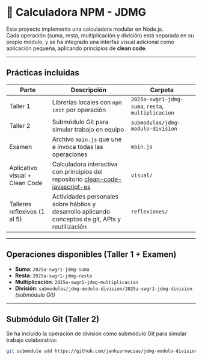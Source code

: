# 🧮 Calculadora NPM - JDMG

Este proyecto implementa una calculadora modular en Node.js.  
Cada operación (suma, resta, multiplicación y división) está separada en su propio módulo, y se ha integrado una interfaz visual adicional como aplicación pequeña, aplicando principios de **clean code**.

---

## Prácticas incluidas

| Parte | Descripción | Carpeta |
|-------|-------------|---------|
| Taller 1 | Librerías locales con `npm init` por operación | `2025a-swgr1-jdmg-suma`, `resta`, `multiplicacion` |
| Taller 2 | Submódulo Git para simular trabajo en equipo | `submodulos/jdmg-modulo-division` |
| Examen | Archivo `main.js` que une e invoca todas las operaciones | `main.js` |
| Aplicativo visual + Clean Code | Calculadora interactiva con principios del repositorio [clean-code-javascript-es](https://github.com/andersontr15/clean-code-javascript-es) | `visual/` |
| Talleres reflexivos (1 al 5) | Actividades personales sobre hábitos y desarrollo aplicando conceptos de git, APIs y reutilización | `reflexiones/` |

---

## Operaciones disponibles (Taller 1 + Examen)

- **Suma**: `2025a-swgr1-jdmg-suma`
- **Resta**: `2025a-swgr1-jdmg-resta`
- **Multiplicación**: `2025a-swgr1-jdmg-multiplicacion`
- **División**: `submodulos/jdmg-modulo-division/2025a-swgr1-jdmg-division` *(submódulo Git)*

---

## Submódulo Git (Taller 2)

Se ha incluido la operación de división como submódulo Git para simular trabajo colaborativo:

```bash
git submodule add https://github.com/janhzarmacias/jdmg-modulo-division.git submodulos/jdmg-modulo-division
